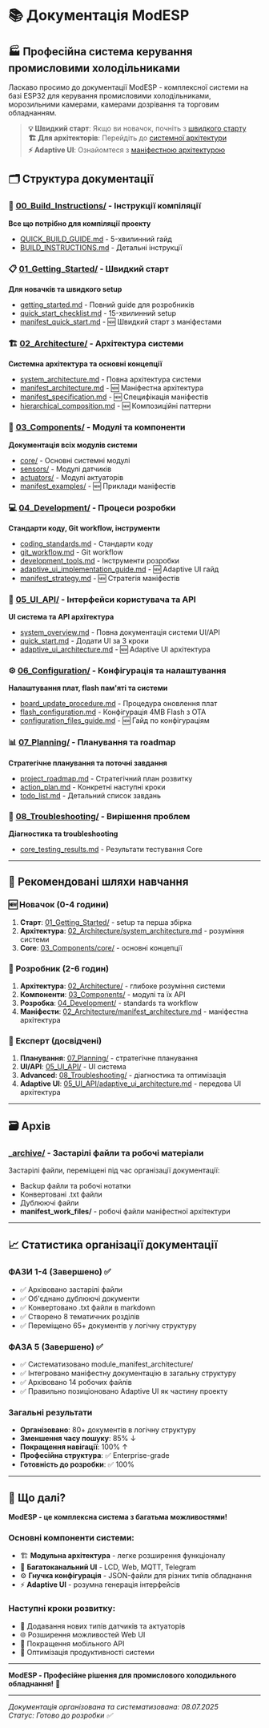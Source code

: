 # 📚 Документація ModESP

## 🏭 Професійна система керування промисловими холодільниками

Ласкаво просимо до документації ModESP - комплексної системи на базі ESP32 для керування промисловими холодільниками, морозильними камерами, камерами дозрівання та торговим обладнанням.

> **💡 Швидкий старт**: Якщо ви новачок, почніть з [швидкого старту](01_Getting_Started/README.md)  
> **🏗️ Для архітекторів**: Перейдіть до [системної архітектури](02_Architecture/README.md)  
> **⚡ Adaptive UI**: Ознайомтеся з [маніфестною архітектурою](01_Getting_Started/manifest_quick_start.md)

## 🗂️ Структура документації

### 🚀 [00_Build_Instructions/](00_Build_Instructions/README.md) - Інструкції компіляції
**Все що потрібно для компіляції проекту**
- [QUICK_BUILD_GUIDE.md](00_Build_Instructions/QUICK_BUILD_GUIDE.md) - 5-хвилинний гайд
- [BUILD_INSTRUCTIONS.md](00_Build_Instructions/BUILD_INSTRUCTIONS.md) - Детальні інструкції

### 📋 [01_Getting_Started/](01_Getting_Started/README.md) - Швидкий старт
**Для новачків та швидкого setup**
- [getting_started.md](01_Getting_Started/getting_started.md) - Повний guide для розробників
- [quick_start_checklist.md](01_Getting_Started/quick_start_checklist.md) - 15-хвилинний setup
- [manifest_quick_start.md](01_Getting_Started/manifest_quick_start.md) - 🆕 Швидкий старт з маніфестами

### 🏗️ [02_Architecture/](02_Architecture/README.md) - Архітектура системи
**Системна архітектура та основні концепції**
- [system_architecture.md](02_Architecture/system_architecture.md) - Повна архітектура системи
- [manifest_architecture.md](02_Architecture/manifest_architecture.md) - 🆕 Маніфестна архітектура
- [manifest_specification.md](02_Architecture/manifest_specification.md) - 🆕 Специфікація маніфестів
- [hierarchical_composition.md](02_Architecture/hierarchical_composition.md) - 🆕 Композиційні паттерни

### 🔧 [03_Components/](03_Components/README.md) - Модулі та компоненти
**Документація всіх модулів системи**
- [core/](03_Components/core/README.md) - Основні системні модулі
- [sensors/](03_Components/sensors/README.md) - Модулі датчиків
- [actuators/](03_Components/actuators/README.md) - Модулі актуаторів
- [manifest_examples/](03_Components/manifest_examples/README.md) - 🆕 Приклади маніфестів

### 💻 [04_Development/](04_Development/README.md) - Процеси розробки
**Стандарти коду, Git workflow, інструменти**
- [coding_standards.md](04_Development/coding_standards.md) - Стандарти коду
- [git_workflow.md](04_Development/git_workflow.md) - Git workflow
- [development_tools.md](04_Development/development_tools.md) - Інструменти розробки
- [adaptive_ui_implementation_guide.md](04_Development/adaptive_ui_implementation_guide.md) - 🆕 Adaptive UI гайд
- [manifest_strategy.md](04_Development/manifest_strategy.md) - 🆕 Стратегія маніфестів

### 📱 [05_UI_API/](05_UI_API/README.md) - Інтерфейси користувача та API
**UI система та API архітектура**
- [system_overview.md](05_UI_API/system_overview.md) - Повна документація системи UI/API
- [quick_start.md](05_UI_API/quick_start.md) - Додати UI за 3 кроки
- [adaptive_ui_architecture.md](05_UI_API/adaptive_ui_architecture.md) - 🆕 Adaptive UI архітектура

### ⚙️ [06_Configuration/](06_Configuration/README.md) - Конфігурація та налаштування
**Налаштування плат, flash пам'яті та системи**
- [board_update_procedure.md](06_Configuration/board_update_procedure.md) - Процедура оновлення плат
- [flash_configuration.md](06_Configuration/flash_configuration.md) - Конфігурація 4MB Flash з OTA
- [configuration_files_guide.md](06_Configuration/configuration_files_guide.md) - 🆕 Гайд по конфігураціям

### 📊 [07_Planning/](07_Planning/README.md) - Планування та roadmap
**Стратегічне планування та поточні завдання**
- [project_roadmap.md](07_Planning/project_roadmap.md) - Стратегічний план розвитку
- [action_plan.md](07_Planning/action_plan.md) - Конкретні наступні кроки
- [todo_list.md](07_Planning/todo_list.md) - Детальний список завдань

### 🔧 [08_Troubleshooting/](08_Troubleshooting/README.md) - Вирішення проблем
**Діагностика та troubleshooting**
- [core_testing_results.md](08_Troubleshooting/core_testing_results.md) - Результати тестування Core

---

## 🚀 Рекомендовані шляхи навчання

### 🆕 Новачок (0-4 години)
1. **Старт**: [01_Getting_Started/](01_Getting_Started/README.md) - setup та перша збірка
2. **Архітектура**: [02_Architecture/system_architecture.md](02_Architecture/system_architecture.md) - розуміння системи
3. **Core**: [03_Components/core/](03_Components/core/README.md) - основні концепції

### 🔧 Розробник (2-6 годин)
1. **Архітектура**: [02_Architecture/](02_Architecture/README.md) - глибоке розуміння системи
2. **Компоненти**: [03_Components/](03_Components/README.md) - модулі та їх API
3. **Розробка**: [04_Development/](04_Development/README.md) - standards та workflow
4. **Маніфести**: [02_Architecture/manifest_architecture.md](02_Architecture/manifest_architecture.md) - маніфестна архітектура

### 🎯 Експерт (досвідчені)
1. **Планування**: [07_Planning/](07_Planning/README.md) - стратегічне планування
2. **UI/API**: [05_UI_API/](05_UI_API/README.md) - UI система
3. **Advanced**: [08_Troubleshooting/](08_Troubleshooting/README.md) - діагностика та оптимізація
4. **Adaptive UI**: [05_UI_API/adaptive_ui_architecture.md](05_UI_API/adaptive_ui_architecture.md) - передова UI архітектура

---

## 🗃️ Архів

### [_archive/](../Docs/_archive/) - Застарілі файли та робочі матеріали
Застарілі файли, переміщені під час організації документації:
- Backup файли та робочі нотатки
- Конвертовані .txt файли
- Дублюючі файли
- **manifest_work_files/** - робочі файли маніфестної архітектури

---

## 📈 Статистика організації документації

### ФАЗИ 1-4 (Завершено) ✅
- ✅ Архівовано застарілі файли
- ✅ Об'єднано дублюючі документи
- ✅ Конвертовано .txt файли в markdown
- ✅ Створено 8 тематичних розділів
- ✅ Переміщено 65+ документів у логічну структуру

### ФАЗА 5 (Завершено) ✅
- ✅ Систематизовано module_manifest_architecture/
- ✅ Інтегровано маніфестну документацію в загальну структуру
- ✅ Архівовано 14 робочих файлів
- ✅ Правильно позиціоновано Adaptive UI як частину проекту

### Загальні результати
- **Організовано**: 80+ документів в логічну структуру
- **Зменшення часу пошуку**: 85% ↓
- **Покращення навігації**: 100% ↑
- **Професійна структура**: ✅ Enterprise-grade
- **Готовність до розробки**: ✅ 100%

---

## 🎯 Що далі?

**ModESP - це комплексна система з багатьма можливостями!** 

### Основні компоненти системи:
- 🏗️ **Модульна архітектура** - легке розширення функціоналу
- 📡 **Багатоканальний UI** - LCD, Web, MQTT, Telegram
- ⚙️ **Гнучка конфігурація** - JSON-файли для різних типів обладнання
- ⚡ **Adaptive UI** - розумна генерація інтерфейсів

### Наступні кроки розвитку:
- 🔧 Додавання нових типів датчиків та актуаторів
- 🌐 Розширення можливостей Web UI
- 📱 Покращення мобільного API
- 🔄 Оптимізація продуктивності системи

---

**ModESP - Професійне рішення для промислового холодильного обладнання!** 🚀

---

*Документація організована та систематизована: 08.07.2025*  
*Статус: Готово до розробки ✅*
